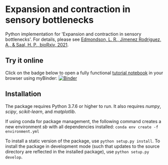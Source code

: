 # Expansion and contraction in sensory bottlenecks
Python implementation for 'Expansion and contraction in sensory bottlenecks'. For details, please see [Edmondson, L. R., Jimenez Rodriguez, A., & Saal, H. P., bioRxiv, 2021](https://www.biorxiv.org/content/10.1101/2021.05.26.445857v1).

## Try it online

Click on the badge below to open a fully functional [tutorial notebook](./expansion_contraction_in_sensory_bottlenecks.ipynb) in your browser using myBinder:
[![Binder](https://mybinder.org/badge_logo.svg)](https://mybinder.org/v2/gh/lauraredmondson/expansion_contraction_sensory_bottlenecks.git/HEAD?filepath=expansion_contraction_in_sensory_bottlenecks.ipynb)

## Installation
The package requires Python 3.7.6 or higher to run. It also requires *numpy*, *scipy*, *scikit-learn*, and *matplotlib*.

If using conda for package management, the following command creates a new environment *sb* with all dependencies installed:
```conda env create -f environment.yml```

To install a static version of the package, use `python setup.py install`. To install the package in development mode (such that updates to the source directory are reflected in the installed package), use `python setup.py develop`.
